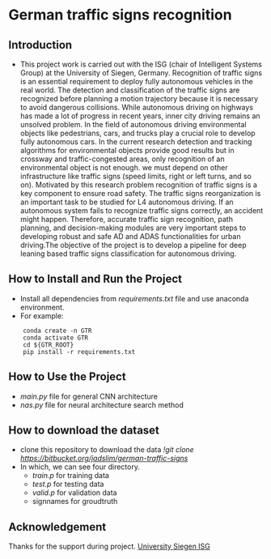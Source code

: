 # German traffic signs recognition

## Introduction
   * This project work is carried out with the ISG (chair of Intelligent Systems Group) at the University of Siegen, Germany. Recognition of traffic signs is an essential requirement to deploy fully autonomous vehicles in the real world. The detection and classification of the traffic signs are recognized before planning a motion trajectory because it is necessary to avoid dangerous collisions.  While autonomous driving on highways has made a lot of progress in recent years, inner city driving remains an unsolved problem. In the field of autonomous driving environmental objects like pedestrians, cars, and trucks play a crucial role to develop fully autonomous cars. In the current research detection and tracking algorithms for environmental objects provide good results but in crossway and traffic-congested areas, only recognition of an environmental object is not enough. we must depend on other infrastructure like traffic signs (speed limits, right or left turns, and so on). Motivated by this research problem recognition of traffic signs is a key component to ensure road safety. The traffic signs reorganization is an important task to be studied for L4 autonomous driving. If an autonomous system fails to recognize traffic signs correctly, an accident might happen. Therefore, accurate traffic sign recognition, path planning, and decision-making modules are very important steps to developing robust and safe AD and ADAS functionalities for urban driving.The objective of the project is to develop a pipeline for deep leaning based traffic signs classification for autonomous driving.


## How to Install and Run the Project
  * Install all dependencies from *requirements.txt* file and use anaconda environment.
  * For example:
  ```
      conda create -n GTR
      conda activate GTR
      cd ${GTR_ROOT}
      pip install -r requirements.txt
   ```
  
  
## How to Use the Project
  *  *main.py* file for general CNN architecture
  *  *nas.py* file for neural architecture search method

## How to download the dataset
  * clone this repository to download the data *!git clone https://bitbucket.org/jadslim/german-traffic-signs*
  * In which, we can see four directory.
     * *train.p*   for training data
     * *test.p*   for testing data
     * *valid.p*   for validation data
     * signnames    for groudtruth
     
## Acknowledgement
Thanks for the support during project. [University Siegen ISG](https://isg.beel.org/)
